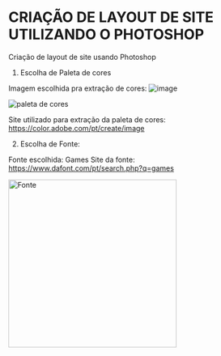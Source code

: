 # CRIAÇÃO DE LAYOUT DE SITE UTILIZANDO O PHOTOSHOP
Criação de layout de site usando Photoshop

1) Escolha de Paleta de cores

Imagem escolhida pra extração de cores:
![image](https://user-images.githubusercontent.com/79849103/138691311-340076f2-bb0a-481f-96f9-619ef1144b52.png)

![paleta de cores](https://user-images.githubusercontent.com/79849103/140186511-1e9dc91e-8673-4ad5-935e-02692aec075a.jpg)



Site utilizado para extração da paleta de cores:
https://color.adobe.com/pt/create/image


2) Escolha de Fonte:

Fonte escolhida: Games
Site da fonte: https://www.dafont.com/pt/search.php?q=games

<img width="332" alt="Fonte" src="https://user-images.githubusercontent.com/79849103/140189803-8151756e-6101-4bf5-b53c-9b60c41fa3b8.PNG">
